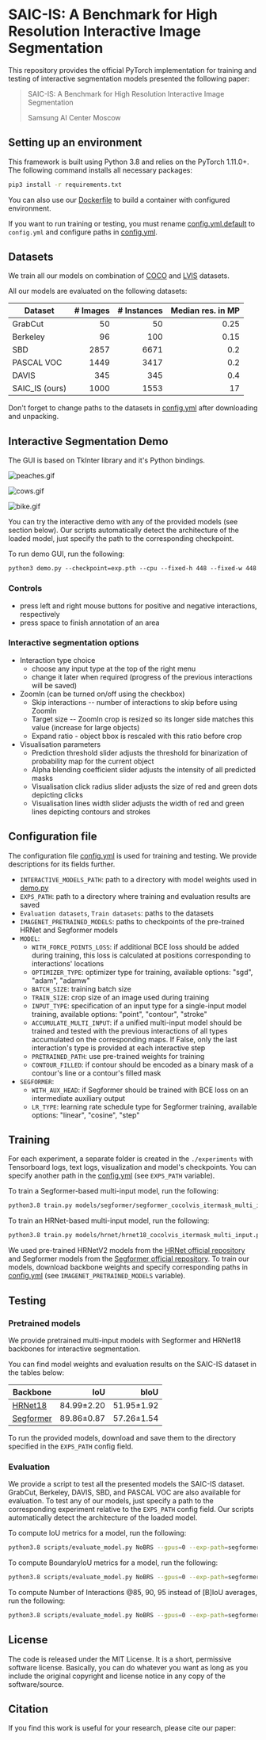 # SAIC-IS: A Benchmark for High Resolution Interactive Image Segmentation
This repository provides the official PyTorch implementation for training and testing of interactive segmentation models presented the following paper:
> SAIC-IS: A Benchmark for High Resolution Interactive Image Segmentation
> 
> Samsung AI Center Moscow

## Setting up an environment
This framework is built using Python 3.8 and relies on the PyTorch 1.11.0+.
The following command installs all necessary packages:

```.bash
pip3 install -r requirements.txt
```

You can also use our [Dockerfile](./Dockerfile) to build a container with configured environment. 

If you want to run training or testing, you must rename [config.yml.default](./config.yml.default) to `config.yml` and configure paths in [config.yml](./config.yml).

## Datasets
We train all our models on combination of [COCO](http://cocodataset.org) and [LVIS](https://www.lvisdataset.org) datasets.

All our models are evaluated on the following datasets:

| **Dataset**    | **\# Images** | **\# Instances** | **Median res. in MP** |
|----------------|--------------:|-----------------:|----------------------:|
| GrabCut        |            50 |               50 |                  0.25 |
| Berkeley       |            96 |              100 |                  0.15 |
| SBD            |          2857 |             6671 |                   0.2 |
| PASCAL VOC     |          1449 |             3417 |                   0.2 |
| DAVIS          |           345 |              345 |                   0.4 |
| SAIC_IS (ours) |          1000 |             1553 |                    17 |

Don't forget to change paths to the datasets in [config.yml](./config.yml) after downloading and unpacking.

## Interactive Segmentation Demo
The GUI is based on TkInter library and it's Python bindings.

![peaches.gif](images/peaches.gif)

![cows.gif](images/cows.gif)

![bike.gif](images/bike.gif)

You can try the interactive demo with any of the provided models (see section below).
Our scripts automatically detect the architecture of the loaded model, just specify the path to the corresponding checkpoint.

To run demo GUI, run the following:
```
python3 demo.py --checkpoint=exp.pth --cpu --fixed-h 448 --fixed-w 448
```

### Controls
* press left and right mouse buttons for positive and negative interactions, respectively
* press space to finish annotation of an area 

### Interactive segmentation options
* Interaction type choice
    * choose any input type at the top of the right menu
    * change it later when required (progress of the previous interactions will be saved)
* ZoomIn (can be turned on/off using the checkbox)
    * Skip interactions -- number of interactions to skip before using ZoomIn
    * Target size -- ZoomIn crop is resized so its longer side matches this value (increase for large objects)
    * Expand ratio - object bbox is rescaled with this ratio before crop
* Visualisation parameters
    * Prediction threshold slider adjusts the threshold for binarization of probability map for the current object
    * Alpha blending coefficient slider adjusts the intensity of all predicted masks
    * Visualisation click radius slider adjusts the size of red and green dots depicting clicks
    * Visualisation lines width slider adjusts the width of red and green lines depicting contours and strokes

## Configuration file
The configuration file [config.yml](./config.yml) is used for training and testing.
We provide descriptions for its fields further.

* `INTERACTIVE_MODELS_PATH`: path to a directory with model weights used in [demo.py](./demo.py)
* `EXPS_PATH`: path to a directory where training and evaluation results are saved
* `Evaluation datasets`, `Train datasets`: paths to the datasets
* `IMAGENET_PRETRAINED_MODELS`: paths to checkpoints of the pre-trained HRNet and Segformer models
* `MODEL`:
  * `WITH_FORCE_POINTS_LOSS`: if additional BCE loss should be added during training, this loss is calculated at positions corresponding to interactions' locations
  * `OPTIMIZER_TYPE`: optimizer type for training, available options: "sgd", "adam", "adamw"
  * `BATCH_SIZE`: training batch size
  * `TRAIN_SIZE`: crop size of an image used during training
  * `INPUT_TYPE`: specification of an input type for a single-input model training, available options: "point", "contour", "stroke"
  * `ACCUMULATE_MULTI_INPUT`: if a unified multi-input model should be trained and tested with the previous interactions of all types accumulated on the corresponding maps.
    If False, only the last interaction's type is provided at each interactive step
  * `PRETRAINED_PATH`: use pre-trained weights for training
  * `CONTOUR_FILLED`: if contour should be encoded as a binary mask of a contour's line or a contour's filled mask
* `SEGFORMER`:
  * `WITH_AUX_HEAD`: if Segformer should be trained with BCE loss on an intermediate auxiliary output 
  * `LR_TYPE`: learning rate schedule type for Segformer training, available options: "linear", "cosine", "step"

## Training

For each experiment, a separate folder is created in the `./experiments` with Tensorboard logs, text logs, visualization and model's checkpoints.
You can specify another path in the [config.yml](./config.yml) (see `EXPS_PATH` variable).

To train a Segformer-based multi-input model, run the following:
```.bash
python3.8 train.py models/segformer/segformer_cocolvis_itermask_multi_input.py --gpus=0,1,2,3 --workers=8 --exp-name=exp 
```

To train an HRNet-based multi-input model, run the following:
```.bash
python3.8 train.py models/hrnet/hrnet18_cocolvis_itermask_multi_input.py --gpus=0,1 --workers=8 --exp-name=exp 
```

We used pre-trained HRNetV2 models from the [HRNet official repository](https://github.com/HRNet/HRNet-Image-Classification)
and Segformer models from the [Segformer official repository](https://github.com/NVlabs/SegFormer).
To train our models, download backbone weights and specify corresponding paths in [config.yml](./config.yml) (see `IMAGENET_PRETRAINED_MODELS` variable).

## Testing

### Pretrained models
We provide pretrained multi-input models with Segformer and HRNet18 backbones for interactive segmentation.

You can find model weights and evaluation results on the SAIC-IS dataset in the tables below:

|      **Backbone**      |    **IoU**     |    **bIoU**    |
|------------------------|---------------:|---------------:|
| [HRNet18][hrnet18]     | 84.99$\pm$2.20 | 51.95$\pm$1.92 |
| [Segformer][segformer] | 89.86$\pm$0.87 | 57.26$\pm$1.54 |

[hrnet18]: https://github.com/SamsungLabs/saic-is/releases/download/v1.0/hrnet18_multi.pth
[segformer]: https://github.com/SamsungLabs/saic-is/releases/download/v1.0/segformer_multi.pth

To run the provided models, download and save them to the directory specified in the `EXPS_PATH` config field.

### Evaluation
We provide a script to test all the presented models the SAIC-IS dataset.
GrabCut, Berkeley, DAVIS, SBD, and PASCAL VOC are also available for evaluation.
To test any of our models, just specify a path to the corresponding experiment relative to the `EXPS_PATH` config field.
Our scripts automatically detect the architecture of the loaded model.

To compute IoU metrics for a model, run the following:
```.bash
python3.8 scripts/evaluate_model.py NoBRS --gpus=0 --exp-path=segformer_multi.pth --datasets=SAIC_IS --fixed-h=448 --fixed-w=448 --max-size=1000
```

To compute BoundaryIoU metrics for a model, run the following:
```.bash
python3.8 scripts/evaluate_model.py NoBRS --gpus=0 --exp-path=segformer_multi.pth --datasets=SAIC_IS --fixed-h=448 --fixed-w=448 --max-size=1000 --boundary-iou
```

To compute Number of Interactions @85, 90, 95 instead of [B]IoU averages, run the following:
```.bash
python3.8 scripts/evaluate_model.py NoBRS --gpus=0 --exp-path=segformer_multi.pth --datasets=GrabCut,Berkeley,DAVIS,SBD,PascalVOC,SAIC_IS --fixed-h=448 --fixed-w=448 --max-size=1000 [--boundary-iou] --noi
```

## License
The code is released under the MIT License.
It is a short, permissive software license.
Basically, you can do whatever you want as long as you include the original copyright and license notice in any copy of the software/source.

## Citation
If you find this work is useful for your research, please cite our paper:
